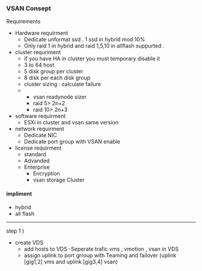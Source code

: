 ### VSAN Consept
Requirements
  - Hardware requirment
     + Dedicate unformat ssd . 1 ssd in hybrid mod 10%
     + Only raid 1 in hybrid and raid 1,5,10 in allflash suppurted . 
  - cluster requriment
     + if you have HA in cluster you must temporary disable it
     + 3 to 64 host
     + 5 disk group per cluster
     + 8 disk per each disk group
     + cluster sizing : calculate failure
     +   * vsan readynode sizer
         * raid 5>  2n+2
         * raid 10> 2n+3
  - software requirment
     + ESXi in cluster and vsan same version
  - network requirment
     + Dedicate NIC
     + Dedicate port group with VSAN enable
  - license requirment
     + standard
     + Advanded
     + Enterprise
         * Encryption
         * vsan storage Cluster

#### impliment
  - hybrid
  - all flash
    

-------------------------------------------------------------------
step 1 )
  - create VDS
    + add hosts to VDS
  -Seperate trafic vms , vmotion , vsan in VDS
    + assign uplink to port grroup with Teaming and failover (uplink [gig1,2] vms and uplink [gig3,4] vsan)

     
